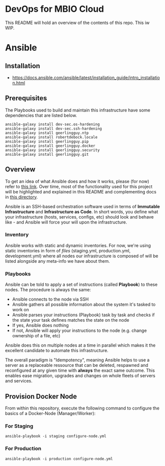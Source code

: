 # DevOps for MBIO Cloud
This README will hold an overview of the contents of this repo. This iw WIP.


# Ansible
## Installation

- https://docs.ansible.com/ansible/latest/installation_guide/intro_installation.html

## Prerequisites
The Playbooks used to build and maintain this infrastructure have some dependencies that are listed below.

```
ansible-galaxy install dev-sec.os-hardening
ansible-galaxy install dev-sec.ssh-hardening
ansible-galaxy install geerlingguy.ntp
ansible-galaxy install robertdebock.locale
ansible-galaxy install geerlingguy.pip
ansible-galaxy install geerlingguy.docker
ansible-galaxy install geerlingguy.security
ansible-galaxy install geerlingguy.git
```

## Overview
To get an idea of what Ansible does and how it works, please (for now) refer to [this link](https://docs.ansible.com/ansible/latest/user_guide/index.html). Over time, most of the functionality used for this project will be highlighted and explained in this README and complementing docs in [this directory](docs/).

Ansible is an SSH-based orchestration software used in terms of **Immutable Infrastructure** and **Infrastructure as Code**. In short words, you define what your infrastructure (hosts, services, configs, etc) should look and behave like - and Ansible will force your will upon the infrastructure.

### Inventory
Ansible works with static and dynamic inventories. For now, we're using static inventories in form of *files* (staging.yml, production.yml, development.yml) where all nodes our infrastructure is composed of will be listed alongside any meta-info we have about them.

### Playbooks
Ansible can be told to apply a set of instructions (called **Playbook**) to these nodes. The procedure is always the same:

- Ansible connects to the node via SSH
- Ansible gathers all possible information about the system it's tasked to work on
- Ansible parses your instructions (Playbook) task by task and checks if the state your task defines matches the state on the node
- If yes, Ansible does nothing
- If not, Ansible will apply your instructions to the node (e.g. change ownership of a file, etc)
  
Ansible does this on multiple nodes at a time in parallel which makes it the excellent candidate to automate this infrastructure.

The overall paradigm is "Idempotency", meaning Ansible helps to use a server as a replaceable ressource that can be deleted, respawned and reconfigured at any given time with **always** the exact same outcome. This enables ease migration, upgrades and changes on whole fleets of servers and services.

## Provision Docker Node
From within this repository, execute the following command to configure the basics of a Docker-Node (Manager/Worker):

### For Staging
`ansible-playbook -i staging configure-node.yml`

### For Production
`ansible-playbook -i production configure-node.yml`